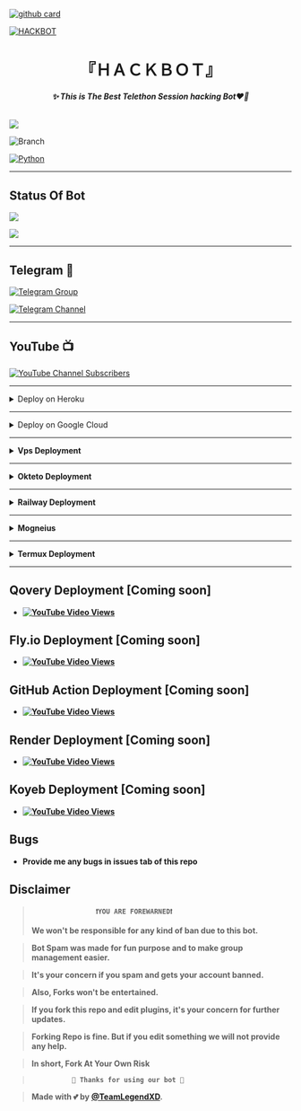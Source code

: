 [![github card](https://github-readme-stats.vercel.app/api/pin/?username=LEGEND-AI&repo=HACKBOT&theme=dark)](https://github.com/LEGEND-AI/HACKBOT)

[![HACKBOT](https://graph.org/file/cf16bdb07b48d404a1f3c.jpg)](https://github.com/LEGEND-AI/HACKBOT)

<h1 align="center">
<b>  『ＨＡＣＫＢＯＴ』 </b>
</h1>

<h6 align="center">
  <b>✨ This is The Best Telethon Session hacking Bot❤️‍🔥</b>
</h6>


![](https://img.shields.io/badge/HackBot→V1.0-red)

![Branch](https://img.shields.io/badge/Branch-main-black?&style=social&logo=github)

[![Python](https://img.shields.io/badge/Python-3.10.5-blue)](https://www.python.org/)

-------

## Status Of Bot 
<p align="left">
<a href="https://github.com/LEGEND-AI/HACKBOT/network/members"><img src="https://img.shields.io/github/forks/LEGEND-AI/HACKBOT?label=Forks&logoColor=Black&style=social"></a><p align="left"><a href="https://github.com/LEGEND-AI/HACKBOT/stargazers"><img src="https://img.shields.io/github/stars/LEGEND-AI/HACKBOT?logoColor=Blue&style=social"></a><p align="left"><a href="https://github.com/LEGEND-AI/HACKBOT"></a><p align="left"><a href="https://github.com/LEGEND-AI/HACKBOT?"></a>
  
-------

## Telegram 🏪

[![Telegram Group](https://img.shields.io/badge/Telegram-Group-brightyellow)](https://t.me/LegendBot_OP)

[![Telegram Channel](https://img.shields.io/badge/Telegram-Channel-brightyellow)](https://t.me/TeamLegendBots)
 
-------

## YouTube 📺

[![YouTube Channel Subscribers](https://img.shields.io/youtube/channel/subscribers/UCgv4QgLLpyHVWtBiTpr5srg?label=TeamLegend&style=social)](https://youtube.com/@TeamLegendBot)


-------
<details>
<summary>Deploy on Heroku </summary>
<h2 align="center"><b>⠂Heroku⠐
</b></h2>

- [![YouTube Video Views](https://img.shields.io/youtube/views/1pLXf9jG8e4?label=Deploy+•+Heroku+•&style=social)](https://youtu.be/1pLXf9jG8e4)

- [![Deploy](https://www.herokucdn.com/deploy/button.svg)](https://heroku.com/deploy)

</details>

-------

<details>
<summary> Deploy on Google Cloud </summary>
<h2 align="center"><b>⠂Google Cloud ⠂
</b></h2>

- [![YouTube Video Views](https://img.shields.io/youtube/views/1pLXf9jG8e4?label=Deploy+•+GoogleCloud+•&style=social)](https://youtu.be/1pLXf9jG8e4)

----

<h3>Commands</h3>

<b>1) update & upgrade</b>

```python
sudo apt upgrade && sudo apt update
```

<b>2) Install python3, git </b>

```python
pkg install python3 && pkg install git
```

<b>3) clone repo and open dictionary </b>

```python
git clone https://github.com/LEGEND-AI/HACKBOT && cd/HACKBOT
```

<b>4) Install requirements </b>

```python
pip3 install -r requirements.txt
```


<b>5) Run start.py to fill values and start HackBot </b>

```python
python3 start.py
```

<b>6) Now Your Bot Has Been Started it will run till your terminal opened

</details>

------

<details>
<summary> Vps Deployment</summary>
<h2 align="center"><b>⠂Vps ⠐
</b></h2>

- [![YouTube Video Views](https://img.shields.io/youtube/views/CH_KO1wim2o?label=Vps+•+Deployment+•&style=social)](https://youtu.be/CH_KO1wim2o)

</details>

-----

<details>
<summary>Okteto Deployment</summary>
<h2 align="center"><b>⠂Okteto⠐
</b></h2>

- [![YouTube Video Views](https://img.shields.io/youtube/views/CH_KO1wim2o?label=Tutorial+•+Okteto+•& style=social)](https://youtu.be/CH_KO1wim2o)

</details>

------

<details>
<summary>Railway Deployment </summary>
<h2 align="center"><b>⠂Railway ⠐
</b></h2>

- [![YouTube Video Views](https://img.shields.io/youtube/views/CH_KO1wim2o?label=Tutorial+•+Railway+•&style=social)](https://youtu.be/CH_KO1wim2o)

</details>

------

<details>
<summary>Mogneius</summary>
<h2 align="center"><b>⠂Mogneius⠐
</b></h2>
  
- [![YouTube Video Views](https://img.shields.io/youtube/views/ETE_v68Bt8Y?label=Tutorial+•+Mogenius+•&style=social)](https://youtu.be/ETE_v68Bt8Y)

</details>

------

<details>
<summary>Termux Deployment </summary>
<h2 align="center"><b>⠂Termux ⠐
</b></h2>

- [![YouTube Video Views](https://img.shields.io/youtube/views/PmIPM8ZyQKQ?label=Tutorial+•+Termux+•&style=social)](https://youtu.be/PmIPM8ZyQKQ)

----

<h3>Commands</h3>

<b>1) apt update & upgrade</b>

```python
apt upgrade && apt update
```

<b>2) Install python3, git </b>

```python
pkg install python3 && pkg install git
```

<b>3) clone repo and open dictionary </b>

```python
git clone https://github.com/LEGEND-AI/HACKBOT && cd/HACKBOT
```

<b>4) Install requirements </b>

```python
pip3 install -r requirements.txt
```


<b>5) Run start.py to fill values and start Bot Spam </b>

```python
python3 start.py
```

<b>6) Now Your Bot Has Been Started Then Click On Exit

</details>

------

## Qovery Deployment [Coming soon]

- [![YouTube Video Views](https://img.shields.io/youtube/views/CH_KO1wim2o?label=Tutorial+•+Qovery+•&style=social)](https://youtu.be/CH_KO1wim2o)


## Fly.io Deployment [Coming soon]

- [![YouTube Video Views](https://img.shields.io/youtube/views/CH_KO1wim2o?label=Tutorial+•+Fly.io+•&style=social)](https://youtu.be/CH_KO1wim2o)

## GitHub Action Deployment [Coming soon]

- [![YouTube Video Views](https://img.shields.io/youtube/views/CH_KO1wim2o?label=Github+•+Action+•&style=social)](https://youtu.be/CH_KO1wim2o)

## Render Deployment [Coming soon]

- [![YouTube Video Views](https://img.shields.io/youtube/views/CH_KO1wim2o?label=Tutorial+•+Render+•&style=social)](https://youtu.be/CH_KO1wim2o)

## Koyeb Deployment [Coming soon]

- [![YouTube Video Views](https://img.shields.io/youtube/views/CH_KO1wim2o?label=Koyeb+•+Deployment+•&style=social)](https://youtu.be/CH_KO1wim2o)




## Bugs

- Provide me any bugs in issues tab of this repo

## Disclaimer
  
>                     ❗YOU ARE FOREWARNED❗
> We won't be responsible for any kind of ban due to this bot.

> Bot Spam was made for fun purpose and to make group management easier.

> It's your concern if you spam and gets your account banned.

> Also, Forks won't be entertained.

> If you fork this repo and edit plugins, it's your concern for further updates.

> Forking Repo is fine. But if you edit something we will not provide any help.

> In short, Fork At Your Own Risk    

>               💖 Thanks for using our bot 💖

</details>


> Made with 💕 by [@TeamLegendXD](https://t.me/TeamLegendXD).    




